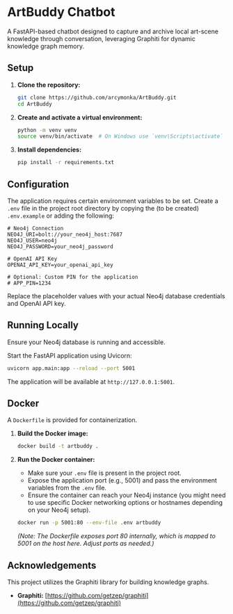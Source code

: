 # ArtBuddy Chatbot

A FastAPI-based chatbot designed to capture and archive local art-scene knowledge through conversation, leveraging Graphiti for dynamic knowledge graph memory.


## Setup

1.  **Clone the repository:**
    ```bash
    git clone https://github.com/arcymonka/ArtBuddy.git
    cd ArtBuddy
    ```

2.  **Create and activate a virtual environment:**
    ```bash
    python -m venv venv
    source venv/bin/activate  # On Windows use `venv\Scripts\activate`
    ```

3.  **Install dependencies:**
    ```bash
    pip install -r requirements.txt
    ```

## Configuration

The application requires certain environment variables to be set. Create a `.env` file in the project root directory by copying the (to be created) `.env.example` or adding the following:

```dotenv
# Neo4j Connection
NEO4J_URI=bolt://your_neo4j_host:7687
NEO4J_USER=neo4j
NEO4J_PASSWORD=your_neo4j_password

# OpenAI API Key
OPENAI_API_KEY=your_openai_api_key

# Optional: Custom PIN for the application
# APP_PIN=1234
```

Replace the placeholder values with your actual Neo4j database credentials and OpenAI API key.

## Running Locally

Ensure your Neo4j database is running and accessible.

Start the FastAPI application using Uvicorn:

```bash
uvicorn app.main:app --reload --port 5001
```

The application will be available at `http://127.0.0.1:5001`.

## Docker

A `Dockerfile` is provided for containerization.

1.  **Build the Docker image:**
    ```bash
    docker build -t artbuddy .
    ```

2.  **Run the Docker container:**
    *   Make sure your `.env` file is present in the project root.
    *   Expose the application port (e.g., 5001) and pass the environment variables from the `.env` file.
    *   Ensure the container can reach your Neo4j instance (you might need to use specific Docker networking options or hostnames depending on your Neo4j setup).

    ```bash
    docker run -p 5001:80 --env-file .env artbuddy
    ```
    *(Note: The Dockerfile exposes port 80 internally, which is mapped to 5001 on the host here. Adjust ports as needed.)*

##  Acknowledgements

This project utilizes the Graphiti library for building knowledge graphs.

- **Graphiti:** [https://github.com/getzep/graphiti](https://github.com/getzep/graphiti)
